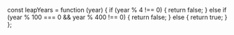 const leapYears = function (year) {
if (year % 4 !== 0) {
return false;
} else if (year % 100 === 0 && year % 400 !== 0) {
return false;
} else {
return true;
}
};
